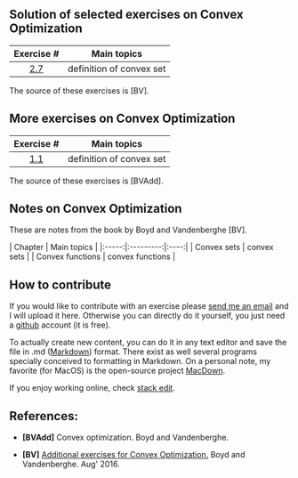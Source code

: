 ## Solution of selected exercises on Convex Optimization
| Exercise #  |    Main topics        |
|:-----:|:---------:|
| [2.7](./exercises-boyd-vandenberghe/2-7.html) | definition of convex set  | 

The source of these exercises is [BV].

## More exercises on Convex Optimization


| Exercise #  |    Main topics        | 
|:-----:|:---------:|
| [1.1](./more-exercises-convex-optimization/1-1-ad.html) |  definition of convex set |

The source of these exercises is [BVAdd].

## Notes on Convex Optimization

These are notes from the book by Boyd and Vandenberghe [BV].

| Chapter   |    Main topics        | 
|:-----:|:---------:|:----:|
| Convex sets | convex sets |
| Convex functions |  convex functions |



## How to contribute

If you would like to contribute with an exercise please [send me an email](marcelo-forets.fr) and I will upload it here. Otherwise you can directly do it yourself, you just need a [github](https://github.com/) account (it is free). 

To actually create new content, you can do it in any text editor and save the file in .md ([Markdown](https://en.wikipedia.org/wiki/Markdown)) format. There exist as well several programs specially conceived to formatting in Markdown. On a personal note, my favorite (for MacOS) is the open-source project [MacDown](macdown.uranusjr.com/). 

 
If you enjoy working online, check [stack edit](https://stackedit.io).

## References:
 
* **[BVAdd]** Convex optimization. Boyd and Vandenberghe.
 
* **[BV]** [Additional exercises for Convex Optimization.](https://web.stanford.edu/~boyd/cvxbook/bv_cvxbook_extra_exercises.pdf) Boyd and Vandenberghe. Aug' 2016.



